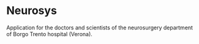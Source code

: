 # Neurosys
Application for the doctors and scientists of the neurosurgery department of Borgo Trento hospital (Verona).

